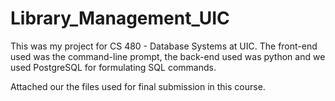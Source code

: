 # Library_Management_UIC

This was my project for CS 480 - Database Systems at UIC. 
The front-end used was the command-line prompt, the back-end used was python and we used PostgreSQL for formulating SQL commands. 

Attached our the files used for final submission in this course.
